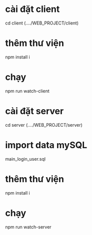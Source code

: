 # cài đặt client
cd client (..../WEB_PROJECT/client)
# thêm thư viện
npm install i
# chạy 
npm run watch-client

# cài đặt server
cd server (..../WEB_PROJECT/server)
# import data mySQL
main_login_user.sql
# thêm thư viện
npm install i
# chạy
npm run watch-server